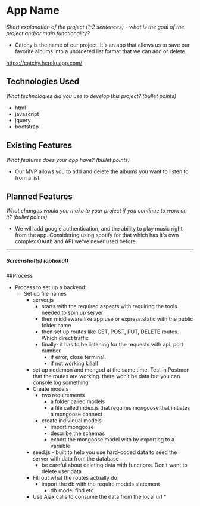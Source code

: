 # App Name


*Short explanation of the project (1-2 sentences) - what is the goal of the project and/or main functionality?*
- Catchy is the name of our project. It's an app that allows us to save our favorite albums into a unordered list format that we can add or delete.

https://catchy.herokuapp.com/

## Technologies Used

*What technologies did you use to develop this project? (bullet points)*
- html
- javascript
- jquery
- bootstrap



## Existing Features

*What features does your app have? (bullet points)*
- Our MVP allows you to add and delete the albums you want to listen to from a list



## Planned Features

*What changes would you make to your project if you continue to work on it? (bullet points)*
- We will add google authentication, and the ability to play music right from the app. Considering using spotify for that which has it's own complex OAuth and API we've never used before
---

##### Screenshot(s) (optional)

##Process
* Process to set up a backend:
    * Set up file names
        * server.js 
            * starts with the required aspects with requiring the tools needed to spin up server
            * then middleware like app.use or express.static with the public folder name
            * then set up routes like GET, POST, PUT, DELETE routes. Which direct traffic
            * finally- it has to be listening for the requests with api. port number
                * if error, close terminal. 
                * if not working killall 
        * set up nodemon and mongod at the same time. Test in Postmon that the routes are working. there won’t be data but you can console log something
        * Create models
            * two requirements
                * a folder called models
                * a file called index.js that requires mongoose that initiates a mongoose.connect
            * create individual models
                * import mongoose
                * describe the schemas
                * export the mongoose model with by exporting to a variable
        * seed.js - built to help you use hard-coded data to seed the server with data from the database
            * be careful about deleting data with functions. Don’t want to delete user data
        *  Fill out what the routes actually do
            * import the db with the require models statement
                * db.model.find etc
        * Use Ajax calls to consume the data from the local url
            * 

